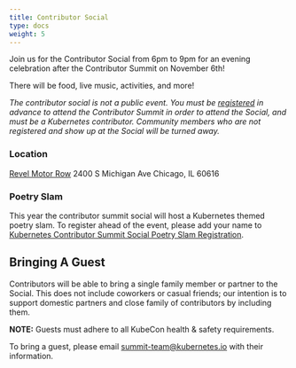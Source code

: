 ```yaml
---
title: Contributor Social
type: docs
weight: 5
---
```

Join us for the Contributor Social
from 6pm to 9pm for an evening celebration after the Contributor Summit on November 6th!

There will be food, live music, activities, and more!

*The contributor social is _not_ a public event.  You must be [registered] in advance to attend the Contributor Summit in order to attend the Social, and must be a Kubernetes contributor.  Community members who are not registered and show up at the Social will be turned away.*

[registered]: /events/2023/kcsna/registration/

### Location

[Revel Motor Row](https://www.revelspace.com/our-spots/motor-row/)
2400 S Michigan Ave
Chicago, IL 60616

### Poetry Slam
This year the contributor summit social will host a Kubernetes themed poetry slam. To register ahead of the event, please add your name to [Kubernetes Contributor Summit Social Poetry Slam Registration](https://docs.google.com/spreadsheets/d/1NiPRrT5HpM42O8DQTv41DRufFiVXNcO39BFm50Uj1Ac/edit#gid=0).

## Bringing A Guest

Contributors will be able to bring a single family member or partner to the
Social. This does not include coworkers or casual friends; our intention is
to support domestic partners and close family of contributors by including
them.

**NOTE:** Guests must adhere to all KubeCon health & safety requirements.

To bring a guest, please email summit-team@kubernetes.io with their information.
